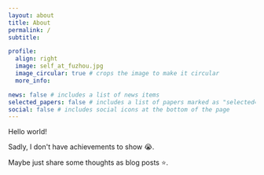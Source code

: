 ```yaml
---
layout: about
title: About
permalink: /
subtitle:

profile:
  align: right
  image: self_at_fuzhou.jpg
  image_circular: true # crops the image to make it circular
  more_info:

news: false # includes a list of news items
selected_papers: false # includes a list of papers marked as "selected={true}"
social: false # includes social icons at the bottom of the page
---
```


Hello world!

Sadly, I don't have achievements to show :sob:. 

Maybe just share some thoughts as blog posts :star:.
